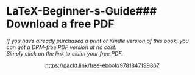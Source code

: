 


# LaTeX-Beginner-s-Guide### Download a free PDF

 <i>If you have already purchased a print or Kindle version of this book, you can get a DRM-free PDF version at no cost.<br>Simply click on the link to claim your free PDF.</i>
<p align="center"> <a href="https://packt.link/free-ebook/9781847199867">https://packt.link/free-ebook/9781847199867 </a> </p>